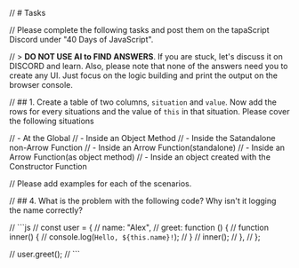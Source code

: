 

// # Tasks

// Please complete the following tasks and post them on the tapaScript Discord under "40 Days of JavaScript".

// > **DO NOT USE AI to FIND ANSWERS**. If you are stuck, let's discuss it on DISCORD and learn. Also, please note that none of the answers need you to create any UI. Just focus on the logic building and print the output on the browser console.

// ## 1. Create a table of two columns, `situation` and `value`. Now add the rows for every situations and the value of `this` in that situation. Please cover the following situations

// - At the Global
// - Inside an Object Method
// - Inside the Satandalone non-Arrow Function
// - Inside an Arrow Function(standalone)
// - Inside an Arrow Function(as object method)
// - Inside an object created with the Constructor Function

// Please add examples for each of the scenarios.





// ## 4. What is the problem with the following code? Why isn't it logging the name correctly?

// ```js
// const user = {
//   name: "Alex",
//   greet: function () {
//     function inner() {
//       console.log(`Hello, ${this.name}!`);
//     }
//     inner();
//   },
// };

// user.greet();
// ```
